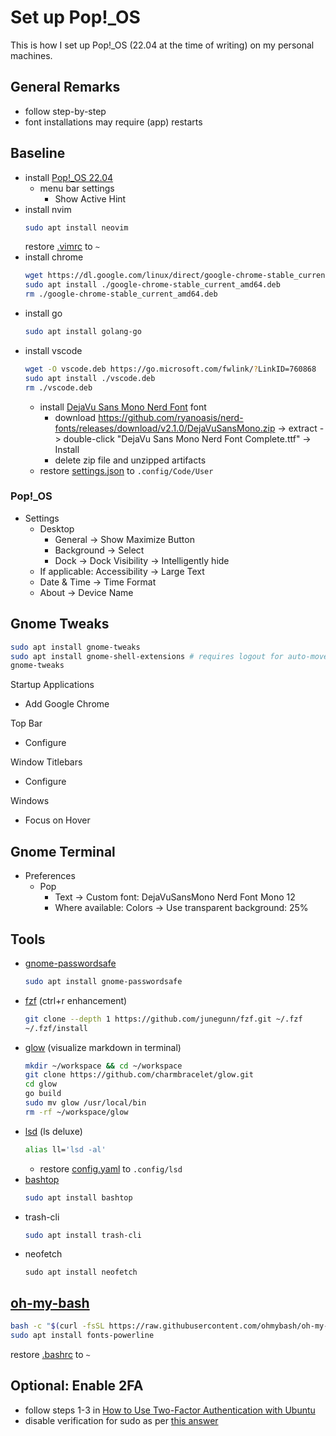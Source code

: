 # Set up Pop!_OS

This is how I set up Pop!_OS (22.04 at the time of writing) on my personal machines.

## General Remarks

- follow step-by-step
- font installations may require (app) restarts

## Baseline

- install [Pop!_OS 22.04](https://pop.system76.com/)
  - menu bar settings
    - Show Active Hint
- install nvim
  ```bash
  sudo apt install neovim
  ```
  restore [.vimrc](.vimrc) to `~`
- install chrome
  ```bash
  wget https://dl.google.com/linux/direct/google-chrome-stable_current_amd64.deb
  sudo apt install ./google-chrome-stable_current_amd64.deb
  rm ./google-chrome-stable_current_amd64.deb
  ```
- install go
  ```bash
  sudo apt install golang-go
  ```
- install vscode
  ```bash
  wget -O vscode.deb https://go.microsoft.com/fwlink/?LinkID=760868
  sudo apt install ./vscode.deb
  rm ./vscode.deb
  ```
  - install [DejaVu Sans Mono Nerd Font](https://stackoverflow.com/questions/64036536/strange-characters-for-ohmyz-in-vscode) font
    - download https://github.com/ryanoasis/nerd-fonts/releases/download/v2.1.0/DejaVuSansMono.zip -> extract -> double-click "DejaVu Sans Mono Nerd Font Complete.ttf" -> Install
    - delete zip file and unzipped artifacts 
  - restore [settings.json](.config/Code/User/settings.json) to `.config/Code/User`

### Pop!_OS

- Settings
  - Desktop
    - General -> Show Maximize Button
    - Background -> Select
    - Dock -> Dock Visibility -> Intelligently hide
  - If applicable: Accessibility -> Large Text
  - Date & Time -> Time Format
  - About -> Device Name

## Gnome Tweaks

```bash
sudo apt install gnome-tweaks
sudo apt install gnome-shell-extensions # requires logout for auto-move-windows to become available, see below
gnome-tweaks
```

Startup Applications
- Add Google Chrome

Top Bar
- Configure

Window Titlebars
- Configure

Windows
- Focus on Hover

## Gnome Terminal

- Preferences
  - Pop
    - Text -> Custom font: DejaVuSansMono Nerd Font Mono 12
    - Where available: Colors -> Use transparent background: 25%

## Tools

- [gnome-passwordsafe](https://gitlab.gnome.org/World/PasswordSafe)
  ```bash
  sudo apt install gnome-passwordsafe
  ```
- [fzf](https://github.com/junegunn/fzf) (ctrl+r enhancement)
  ```bash
  git clone --depth 1 https://github.com/junegunn/fzf.git ~/.fzf
  ~/.fzf/install
  ```
- [glow](https://github.com/charmbracelet/glow) (visualize markdown in terminal)
  ```bash
  mkdir ~/workspace && cd ~/workspace
  git clone https://github.com/charmbracelet/glow.git
  cd glow
  go build
  sudo mv glow /usr/local/bin
  rm -rf ~/workspace/glow
  ```
- [lsd](https://github.com/Peltoche/lsd#installation) (ls deluxe)
  ```bash
  alias ll='lsd -al'
  ```
  - restore [config.yaml](.config/lsd/config.yaml) to `.config/lsd`
- [bashtop](https://github.com/aristocratos/bashtop)
  ```bash
  sudo apt install bashtop
  ```
- trash-cli
  ```bash
  sudo apt install trash-cli
  ```
- neofetch
  ```neofetch
  sudo apt install neofetch
  ```

## [oh-my-bash](https://github.com/ohmybash/oh-my-bash)

```bash
bash -c "$(curl -fsSL https://raw.githubusercontent.com/ohmybash/oh-my-bash/master/tools/install.sh)"
sudo apt install fonts-powerline
```

restore [.bashrc](.bashrc) to `~`

## Optional: Enable 2FA

- follow steps 1-3 in [How to Use Two-Factor Authentication with Ubuntu](https://www.tecmint.com/enable-two-factor-authentication-in-ubuntu/)
- disable verification for sudo as per [this answer](https://askubuntu.com/a/942583)
